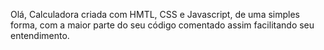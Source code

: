 Olá, 
Calculadora criada com HMTL, CSS e Javascript, de uma simples forma, com a maior parte do seu código comentado assim facilitando seu entendimento.

